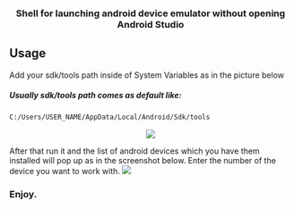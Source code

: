 <h3 align="center"> Shell for launching android device emulator without opening Android Studio</h3>

## Usage 

Add your sdk/tools path inside of System Variables as in the picture below

##### Usually sdk/tools path comes as default like:

```sh
C:/Users/USER_NAME/AppData/Local/Android/Sdk/tools
```
<p align="center"> <img src="https://user-images.githubusercontent.com/39852038/54479951-dd9b8680-4833-11e9-8df1-a53ff9a45c18.png"/> </p>
After that run it and the list of android devices which you have them installed will pop up as in the screenshot below. Enter the number of the device you want to work with.

<img src="https://user-images.githubusercontent.com/39852038/54473418-72789280-47e8-11e9-8f31-bbd9ec8e1442.png"/>

### Enjoy.
